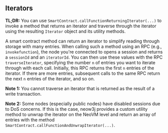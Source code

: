 ## Iterators

**TL;DR:** You can use `SmartContract.callFunctionReturningIterator(...)` to invoke a method that returns an iterator and traverse through the iterator using the resulting `Iterator` object and its utility methods.

A smart contract method can return an iterator to simplify reading through storage with many entries. When calling such a method using an RPC (e.g., `invokefunction`), the node you're connected to opens a session and returns a `sessionId` and an `iteratorId`. You can then use these values with the RPC `traverseIterator`, specifying the number `n` of entries you want to iterate through with each call. Initially, this RPC returns the first `n` entries of the iterator. If there are more entries, subsequent calls to the same RPC return the next `n` entries of the iterator, and so on.

**Note 1:** You cannot traverse an iterator that is returned as the result of a write transaction.

**Note 2:** Some nodes (especially public nodes) have disabled sessions due to DoS concerns. If this is the case, neow3j provides a custom utility method to unwrap the iterator on the NeoVM level and return an array of entries with the method `SmartContract.callFunctionAndUnwrapIterator(...)`.
